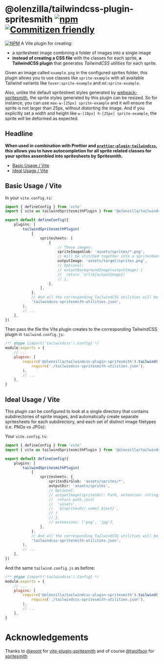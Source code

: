 # @olenzilla/tailwindcss-plugin-spritesmith [![npm](https://img.shields.io/npm/v/@olenzilla/tailwindcss-plugin-spritesmith)](https://npmjs.com/package/@olenzilla/tailwindcss-plugin-spritesmith) [![Commitizen friendly](https://img.shields.io/badge/commitizen-friendly-brightgreen.svg)](http://commitizen.github.io/cz-cli/)

[![NPM](https://nodei.co/npm/@olenzilla/tailwindcss-plugin-spritesmith.png)](https://nodei.co/npm/@olenzilla/tailwindcss-plugin-spritesmith/)
A Vite plugin for creating:

- a spritesheet image combining a folder of images into a single image
- **instead of creating a CSS file** with the classes for each sprite, **a TailwindCSS plugin** that generates _TailwindCSS utilities_ for each sprite.

Given an image called `example.png` in the configured sprites folder, this plugin allows you to use classes like `sprite-example` with all available Tailwind variants like `hover:sprite-example` and `md:sprite-example`.

Also, unlike the default spritesheet styles generated by [webpack-spritesmith](https://www.npmjs.com/package/webpack-spritesmith), the sprite styles generated by this plugin can be resized. So for instance, you can use `max-w-[25px] sprite-example` and it will ensure the sprite is not larger than 25px, without distorting the image. And if you explicitly set a width and height like `w-[10px] h-[25px] sprite-example`, the sprite _will_ be deformed as expected.

## Headline

**When used in combination with Prettier and [`prettier-plugin-tailwindcss`](https://www.npmjs.com/package/prettier-plugin-tailwindcss), this allows you to have autocompletion for all sprite related classes for your sprites assembled into spritesheets by Spritesmith.**

- [Basic Usage / Vite](#basic-usage-vite)
- [Ideal Usage / Vite](#ideal-usage-vite)

## Basic Usage / Vite

In your `vite.config.ts`:

```ts
import { defineConfig } from 'vite'
import { vite as tailwindSpritesmithPlugin } from '@olenzilla/tailwindcss-plugin-spritesmith'

export default defineConfig({
	plugins: [
		tailwindSpritesmithPlugin(
			{
				spritesheets: [
					{
						// These images:
						spriteImageGlob: 'assets/sprites/*.png',
						// Will be stitched together into a spritesheet image here:
						outputImage: 'assets/target/sprites.png',
						// Optional:
						// outputBackgroundImage(outputImage) {
						// 	return `url(${outputImage})`
						// },
					},
				],
			},
			// And all the corresponding TailwindCSS utilities will be output here:
			'tailwindcss-spritesmith-utilities.json',
		),
		// ...
	],
})
```

Then pass the file the Vite plugin creates to the corresponding TailwindCSS plugin in `tailwind.config.js`:

```js
/** @type {import('tailwindcss').Config} */
module.exports = {
	// ...
	plugins: [
		require('@olenzilla/tailwindcss-plugin-spritesmith').tailwind(
			require('./tailwindcss-spritesmith-utilities.json'),
		),
		// ...
	],
}
```

## Ideal Usage / Vite

This plugin can be configured to look at a single directory that contains subdirectories of sprite images, and automatically create separate spritesheets for each subdirectory, and each set of distinct image filetypes (i.e. PNGs vs JPGs):

Your `vite.config.ts`:

```ts
import { defineConfig } from 'vite'
import { vite as tailwindSpritesmithPlugin } from '@olenzilla/tailwindcss-plugin-spritesmith'

export default defineConfig({
	plugins: [
		tailwindSpritesmithPlugin(
			{
				spritesheets: {
					spritesDirGlob: 'assets/sprites/*',
					outputDir: 'assets/sprites',
					// Optional:
					// outputImage(spritesDir: Path, extension: string) {
					// 	return path.join(
					// 	'assets',
					// 	`${spritesDir.name}.${ext}`,
					// )
					// },
					// extensions: ['png', 'jpg'],
				},
			},
			// And all the corresponding TailwindCSS utilities will be output here:
			'tailwindcss-spritesmith-utilities.json',
		),
		// ...
	],
})
```

And the same `tailwind.config.js` as before:

```js
/** @type {import('tailwindcss').Config} */
module.exports = {
	// ...
	plugins: [
		require('@olenzilla/tailwindcss-plugin-spritesmith').tailwind(
			require('./tailwindcss-spritesmith-utilities.json'),
		),
		// ...
	],
}
```

# Acknowledgements

Thanks to [@evont](https://github.com/evont) for [vite-plugin-spritesmith](https://github.com/evont/vite-plugin-spritesmith) and of course [@twolfson](https://github.com/twolfson) for [spritesmith](https://github.com/twolfson/spritesmith)
